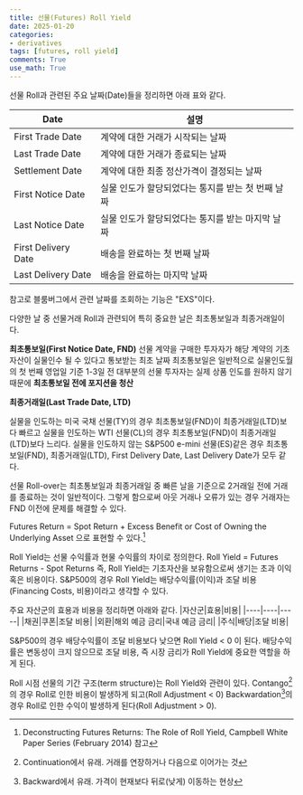 ```yaml
---
title: 선물(Futures) Roll Yield
date: 2025-01-20
categories: 
- derivatives
tags: [futures, roll yield]
comments: True
use_math: True
---
```


선물 Roll과 관련된 주요 날짜(Date)들을 정리하면 아래 표와 같다.

|Date|설명|
|----|----|
|First Trade Date|계약에 대한 거래가 시작되는 날짜|
|Last Trade Date|계약에 대한 거래가 종료되는 날짜|
|Settlement Date|계약에 대한 최종 정산가격이 결정되는 날짜|
|First Notice Date|실물 인도가 할당되었다는 통지를 받는 첫 번째 날짜|
|Last Notice Date|실물 인도가 할당되었다는 통지를 받는 마지막 날짜|
|First Delivery Date|배송을 완료하는 첫 번째 날짜|
|Last Delivery Date|배송을 완료하는 마지막 날짜|

참고로 블룸버그에서 관련 날짜를 조회하는 기능은 "EXS"이다.

다양한 날 중 선물거래 Roll과 관련되어 특히 중요한 날은 최초통보일과 최종거래일이다.

**최초통보일(First Notice Date, FND)**
선물 계약을 구매한 투자자가 해당 계약의 기초자산이 실물인수 될 수 있다고 통보받는 최초 날짜
최초통보일은 일반적으로 실물인도월의 첫 번째 영업일 기준 1-3일 전
대부분의 선물 투자자는 실제 상품 인도를 원하지 않기 때문에 **최초통보일 전에 포지션을 청산**

**최종거래일(Last Trade Date, LTD)**

실물을 인도하는 미국 국채 선물(TY)의 경우 최초통보일(FND)이 최종거래일(LTD)보다 빠르고
실물을 인도하는 WTI 선물(CL)의 경우 최초통보일(FND)이 최종거래일(LTD)보다 느리다.
실물을 인도하지 않는 S&P500 e-mini 선물(ES)같은 경우 최초통보일(FND), 최종거래일(LTD), First Delivery Date, Last Delivery Date가 모두 같다.

선물 Roll-over는 최초통보일과 최종거래일 중 빠른 날을 기준으로 2거래일 전에 거래를 종료하는 것이 일반적이다.
그렇게 함으로써 아웃 거래나 오류가 있는 경우 거래자는 FND 이전에 문제를 해결할 수 있다.


Futures Return = Spot Return + Excess Benefit or Cost of Owning the Underlying Asset
으로 표현할 수 있다.[^1]
[^1]: Deconstructing Futures Returns: The Role of Roll Yield, Campbell White Paper Series (February 2014) 참고

Roll Yield는 선물 수익률과 현물 수익률의 차이로 정의한다.
Roll Yield = Futures Returns - Spot Returns
즉, Roll Yield는 기초자산을 보유함으로써 생기는 초과 이익 혹은 비용이다. S&P500의 경우 Roll Yield는 배당수익률(이익)과 조달 비용(Financing Costs, 비용)이라고 생각할 수 있다.

주요 자산군의 효용과 비용을 정리하면 아래와 같다.
|자산군|효용|비용|
|----|----|-----|
|채권|쿠폰|조달 비용|
|외환|해외 예금 금리|국내 예금 금리|
|주식|배당|조달 비용|

S&P500의 경우 배당수익률이 조달 비용보다 낮으면 Roll Yield < 0 이 된다. 배당수익률은 변동성이 크지 않으므로 조달 비용, 즉 시장 금리가 Roll Yield에 중요한 역할을 하게 된다.

Roll 시점 선물의 기간 구조(term structure)는 Roll Yield와 관련이 있다.
Contango[^2]의 경우 Roll로 인한 비용이 발생하게 되고(Roll Adjustment < 0)
Backwardation[^3]의 경우 Roll로 인한 수익이 발생하게 된다(Roll Adjustment > 0).

[^2]: Continuation에서 유래. 거래를 연장하거나 다음으로 이어가는 것
[^3]: Backward에서 유래. 가격이 현재보다 뒤로(낮게) 이동하는 현상
